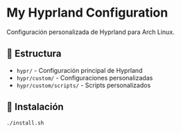 # My Hyprland Configuration

Configuración personalizada de Hyprland para Arch Linux.

## 📁 Estructura
- `hypr/` - Configuración principal de Hyprland
- `hypr/custom/` - Configuraciones personalizadas  
- `hypr/custom/scripts/` - Scripts personalizados

## 🚀 Instalación
```bash
./install.sh